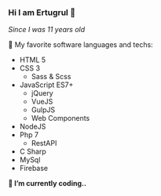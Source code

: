 ### Hi I am Ertugrul 👋

_Since I was 11 years old_

🚀 My favorite software languages and techs:
- HTML 5
- CSS 3
  - Sass & Scss
- JavaScript ES7+
  - jQuery
  - VueJS
  - GulpJS
  - Web Components
- NodeJS
- Php 7
  - RestAPI
- C Sharp
- MySql
- Firebase

__🔭 I’m currently coding..__
